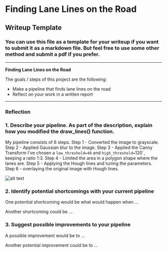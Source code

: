# **Finding Lane Lines on the Road** 

## Writeup Template

### You can use this file as a template for your writeup if you want to submit it as a markdown file. But feel free to use some other method and submit a pdf if you prefer.

---

**Finding Lane Lines on the Road**

The goals / steps of this project are the following:
* Make a pipeline that finds lane lines on the road
* Reflect on your work in a written report


[//]: # (Image References)

[image1]: ./examples/grayscale.jpg "Grayscale"

---

### Reflection

### 1. Describe your pipeline. As part of the description, explain how you modified the draw_lines() function.

My pipeline consists of 6 steps. 
Step 1 - Converted the image to grayscale.
Step 2 - Applied Gaussian blur to the image. 
Step 3 - Applied the Canny Transform I've chosen a `low_threshold=40` and `high_threshold=`120`, keeping a ratio 1:3.
Step 4 - Limited the area in a polygon shape where the lanes are. 
Step 5 - Applying the Hough lines and tuning the parameters.
Step 6 - overlaying the original image with Hough lines.

![alt text][image1]


### 2. Identify potential shortcomings with your current pipeline


One potential shortcoming would be what would happen when ... 

Another shortcoming could be ...


### 3. Suggest possible improvements to your pipeline

A possible improvement would be to ...

Another potential improvement could be to ...

